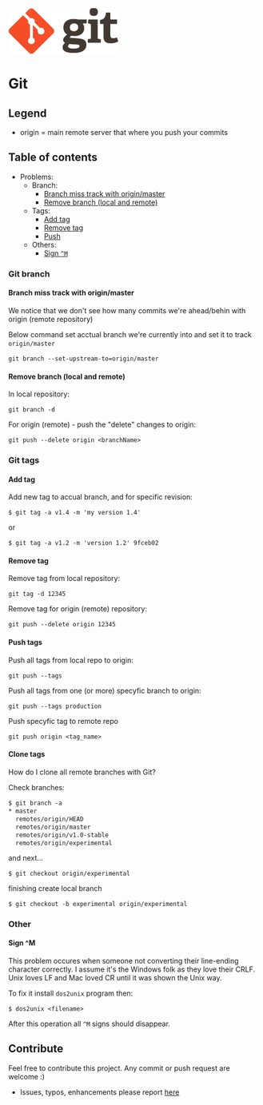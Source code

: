 <img src="img/git_logo.png" title="Git - free and open source distributed version control system" />

# Git

## Legend

  - origin = main remote server that where you push your commits


## Table of contents

  * Problems:
    - Branch:
      - [Branch miss track with origin/master](#branch-miss-track-with-originmaster)
      - [Remove branch (local and remote)](#remove-branch-local-and-remote)
    - Tags:
      - [Add tag](#add-tag)
      - [Remove tag](#remove-tag)
      - [Push](#push-tag)
    - Others:
      - [Sign `^M`](#sign-m)


### Git branch

#### <a name="">Branch miss track with origin/master</a>
We notice that we don't see how many commits we're ahead/behin with origin (remote repository)

Below command set acctual branch we're currently into and set it to track `origin/master`

    git branch --set-upstream-to=origin/master


#### <a name="">Remove branch (local and remote)</a>
In local repository:

    git branch -d

For origin (remote) - push the "delete" changes to origin:

    git push --delete origin <branchName>


### Git tags

#### <a name="">Add tag</a>
Add new tag to accual branch, and for specific revision:

    $ git tag -a v1.4 -m 'my version 1.4'

or

    $ git tag -a v1.2 -m 'version 1.2' 9fceb02


#### <a name="">Remove tag</a>
Remove tag from local repository:

    git tag -d 12345

Remove tag for origin (remote) repository:

    git push --delete origin 12345


#### <a name="">Push tags</a>
Push all tags from local repo to origin:

    git push --tags

Push all tags from one (or more) specyfic branch to origin:

    git push --tags production

Push specyfic tag to remote repo

    git push origin <tag_name>


#### <a name="">Clone tags</a>
How do I clone all remote branches with Git?

Check branches:

    $ git branch -a
    * master
      remotes/origin/HEAD
      remotes/origin/master
      remotes/origin/v1.0-stable
      remotes/origin/experimental

and next...

    $ git checkout origin/experimental


finishing create local branch

    $ git checkout -b experimental origin/experimental


### Other

#### <a name="sign-m">Sign ^M</a>
This problem occures when someone not converting their line-ending character correctly.
I assume it's the Windows folk as they love their CRLF. Unix loves LF and Mac loved CR until it was shown the Unix way.

To fix it install `dos2unix` program then:

    $ dos2unix <filename>

After this operation all `^M` signs should disappear.


## Contribute
Feel free to contribute this project. Any commit or push request are welcome :)

  - Issues, typos, enhancements please report [here][repo_issues]


 [repo_issues]: https://github.com/revolunet/sublimetext-markdown-preview/issues
